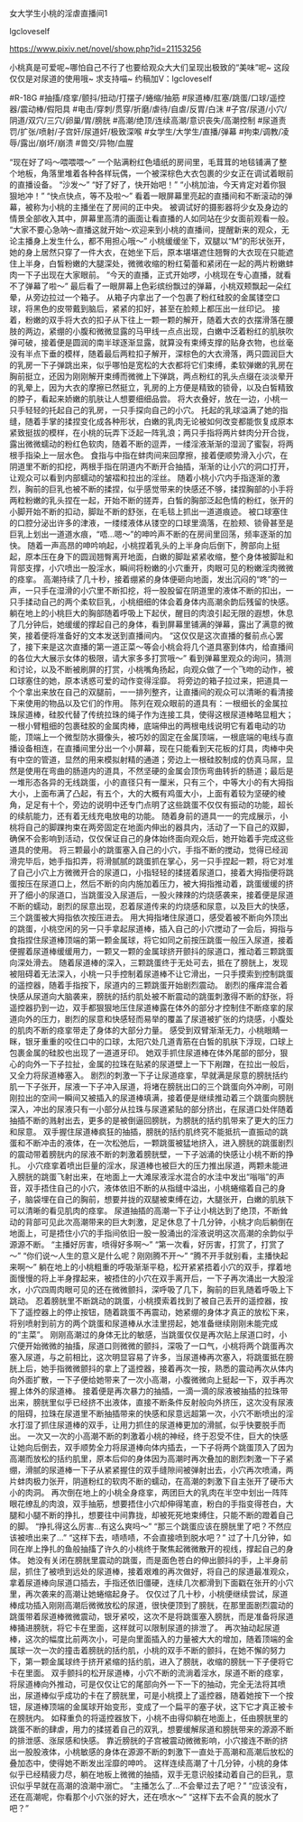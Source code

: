 女大学生小桃的淫虐直播间1

lgcloveself

https://www.pixiv.net/novel/show.php?id=21153256

小桃真是可爱呢~哪怕自己不行了也要给观众大大们呈现出极致的“美味”呢~
这段仅仅是对尿道的使用哦~
求支持喵~
约稿加V：lgcloveself

#R-18G
#抽搐/痉挛/颤抖/扭动/打摆子/蜷缩/抽筋
#尿道棒/肛塞/跳蛋/口球/遥控器/震动棒/假阳具
#电击/穿刺/贯穿/折磨/虐待/自虐/反胃/白沫
#子宫/尿道/小穴/阴道/双穴/三穴/卵巢/胃/膀胱
#高潮/绝顶/连续高潮/意识丧失/高潮控制
#尿道责罚/扩张/喷射/子宫奸/尿道奸/极致深喉
#女学生/大学生/直播/弹幕
#拘束/调教/凌辱/露出/崩坏/崩溃
#兽交/异物/血腥


“现在好了吗～喂喂喂～”
    一个贴满粉红色墙纸的房间里，毛茸茸的地毯铺满了整个地板，角落里堆着各种各样玩偶，一个被深棕色大衣包裹的少女正在调试着眼前的直播设备。
    “沙发～”
    “好了好了，快开始吧！”
    “小桃加油，今天肯定对着你狠狠地冲！”
    “快点快点，等不及啦～”
    看着一眼屏幕里亮起的直播间和不断滚动的弹幕，被称为小桃的主播坐在了房间的正中央。
    被调试好的摄影器将少女及身边的情景全部收入其中，屏幕里高清的画面让看直播的人如同站在少女面前观看一般。
    “大家不要心急呐～直播这就开始～欢迎来到小桃的直播间，提醒新来的观众，无论主播身上发生什么，都不用担心哦～”
    小桃缓缓坐下，双腿以“M”的形状张开，她的身上居然只穿了一件大衣，在她坐下后，原本堪堪遮住翘臀的大衣现在只能遮住上半身，白皙粉嫩的大腿深处，微微收缩的粉红菊蕾和紧闭在一起的两片粉嫩蚌肉一下子出现在大家眼前。
    “今天的直播，正式开始啰，小桃现在专心直播，就看不了弹幕了啦～”
    最后看了一眼屏幕上色彩缤纷飘过的弹幕，小桃双颊飘起一朵红晕，从旁边拉过一个箱子。
    从箱子内拿出了一个包裹了粉红硅胶的金属镂空口球，将黑色的皮带戴到脑后，紧紧的扣好，甚至在脸颊上都压出一丝印记。
    接着，粉嫩的双手将大衣的扣子从下往上一颗一颗的解开，随着大衣的衣摆滑落在腰肢的两边，紧绷的小腹和微微显露的马甲线一点点出现，白嫩中泛着粉红的肌肤吹弹可破，接着便是圆润的南半球逐渐显露，就算没有束缚支撑的贴身衣物，也丝毫没有半点下垂的模样，随着最后两粒扣子解开，深棕色的大衣滑落，两只圆润巨大的乳房一下子弹跳出来，似乎哪怕是宽松的大衣都将它们束缚，柔软弹嫩的乳房在胸前挺立，还因为刚刚解开束缚而微微上下弹跳，两点粉红的乳头点缀在淡淡晕开的乳晕上，因为大衣的摩擦已然挺立，乳房的上方便是精致的锁骨，以及白皙精致的脖子，看起来娇嫩的肌肤让人想要细细品尝。
    将大衣叠好，放在一边，小桃一只手轻轻的托起自己的乳房，一只手探向自己的小穴。
    托起的乳球溢满了她的指缝，随着手掌的揉捏变化成各种形状，白嫩的乳肉无论被如何改变都能恢复成原本紧致挺拔的模样，在小桃的玩弄下泛起一阵乳浪；两只手指将两片蚌肉分开合拢，露出微微蠕动的粉红色软肉，随着不断的逗弄，一缕淫液渐渐的湿润了蜜裂，将两根手指染上一层水色。
    食指与中指在蚌肉间来回摩擦，接着便顺势滑入小穴，在阴道里不断的扣挖，两根手指在阴道内不断开合抽插，渐渐的让小穴的洞口打开，让观众可以看到内部蠕动的皱褶和拉出的淫丝。
    随着小桃小穴内手指逐渐的激烈，胸前的巨乳也被不断的揉捏，似乎感觉带来的快感还不够，揉捏胸部的小手将两粒粉嫩的乳头捏在一起，开始不断的搓弄，白皙的胸部泛起色情的粉红，张开的小脚开始不断的扣动，脚趾不断的舒张，在毛毯上抓出一道道痕迹。
    被口球塞住的口腔分泌出许多的津液，一缕缕液体从镂空的口球里滴落，在脸颊、锁骨甚至是巨乳上划出一道道水痕，“唔…嗯～”的呻吟声不断的在房间里回荡，频率逐渐的加快。
    随着一声高昂的呻吟响起，小桃捏着乳头的上半身向后倒下，胯部向上挺起，原本压在身下的圆润翘臀离开地面，白嫩的脚趾紧紧收缩，整个身体被脚趾和背部支撑，小穴喷出一股淫水，瞬间将粉嫩的小穴重开，肉眼可见的粉嫩淫肉微微的痉挛。
    高潮持续了几十秒，接着绷紧的身体便砸向地面，发出沉闷的“咚”的一声，一只手在湿滑的小穴里不断扣挖，将一股股留在阴道里的液体不断的扣出，一只手揉动自己的两个柔软巨乳，小桃细细的体会着身体内高潮余韵后残留的快感。
    躺在地上的小桃巨大的胸部随着呼吸上下起伏，醒目的肉浪引起无限的遐想，休息了几分钟后，她缓缓的撑起自己的身体，看到屏幕里铺满的弹幕，露出了满意的微笑，接着便将准备好的文本发送到直播间内。
    “这仅仅是这次直播的餐前点心罢了，接下来是这次直播的第一道正菜～等会小桃会将几个道具塞到体内，给直播间的各位大大展示女体的极限，请大家多多打赏哦～”
    看到弹幕里观众的询问，猜测和讨论，以及不断被刷屏的打赏，小桃嘴角扬起，向观众做了一个飞吻的动作，被口球塞住的她，原本诱惑可爱的动作变得淫靡。
    将旁边的箱子拉过来，把道具一个个拿出来放在自己的双腿前，一一排列整齐，让直播间的观众可以清晰的看清接下来使用的物品以及它们的作用。
    陈列在观众眼前的道具有：一根细长的金属拉珠尿道棒，硅胶代替了传统拉珠的绳子作为连接工具，使得这根尿道棒略显粗大；一根小臂粗细的包裹硅胶的金属肉棒，底端伸出的两根电线说明它有着电动的功能，顶端上一个微型防水摄像头，被巧妙的固定在金属顶端，一根底端的电线与直播设备相连，在直播间里分出一个小屏幕，现在只能看到天花板的灯具，肉棒中央有中空的管道，显然的用来模拟射精的通道；旁边上一根硅胶制成的仿真马屌，显然是使用在弯曲的肠道内的道具，不然坚硬的金属会顶伤弯曲转折的肠道；最后是一堆形态各异的无线跳蛋，小的直径只有一厘米，只有三个，中等大小的有大拇指大小，上面布满了凸起，有五个，大的大概有鸡蛋大小，上面有着较为坚硬的棱角，足足有十个，旁边的说明中还专门点明了这些跳蛋不仅仅有振动的功能，超长的续航能力，还有着无线充电放电的功能。
    随着身前的道具一一的完成展示，小桃将自己的脚踝拘束在两旁固定在地面内伸出的器具内，活动了一下自己的双脚，确保不会影响到活动，仅仅保证自己的身体始终面向观众后，她开始着手完成这些道具的使用。
    将三颗最小的跳蛋塞入自己的小穴，手指不断的搅动，觉得已经润滑完毕后，她手指扣弄，将滑腻腻的跳蛋抓在掌心，另一只手捏起一颗，将它对准了自己小穴上方微微开合的尿道口，小指轻轻的揉搓着尿道口，接着大拇指便将跳蛋按压在尿道口上，然后不断的向内施加着压力，被大拇指推动着，跳蛋缓缓的挤开了细小的尿道口，当跳蛋没入尿道后，一股火辣辣的灼烧感袭来，接着便是尿道不断的蠕动，剧烈的尿意出现，忍着尿道传来的灼烧感和尿意，以及巨大的快感，三个跳蛋被大拇指依次按压进去。
    用大拇指堵住尿道口，感受着被不断向外顶出的跳蛋，小桃空闲的另一只手拿起尿道棒，插入自己的小穴搅动了一会后，拇指与食指捏住尿道棒顶端的第一颗金属球，将它如同之前按压跳蛋一般压入尿道，接着便握着尿道棒缓缓用力，一颗又一颗的金属球挤开颤抖的尿道口，推动着三颗跳蛋向深处滑去。
    随着尿道棒的深入，三颗跳蛋终于无处可去，抵在了膀胱上，发现被阻碍着无法深入，小桃一只手控制着尿道棒不让它滑出，一只手摸索到控制跳蛋的遥控器，随着手指按下，尿道内的三颗跳蛋开始剧烈震动。
    剧烈的瘙痒混合着快感从尿道向大脑袭来，膀胱的括约肌处被不断震动的跳蛋刺激得不断的舒张，将遥控器扔到一边，双手都狠狠地压住尿道棒露在体外的部分才控制住不断痉挛的尿道向外的压力，剧烈的尿意和快感轻而易举的覆盖了尿道被扩张的灼烧感，小腹处的肌肉不断的痉挛带走了身体的大部分力量。
    感受到双臂渐渐无力，小桃眼睛一眯，银牙重重的咬住口中的口球，太阳穴处几道青筋在白皙的肌肤下浮现，口球上包裹金属的硅胶也出现了一道道牙印。
    她双手抓住尿道棒在体外尾部的部分，狠心的向外一下子拉扯，金属的拉珠在贴紧的尿道壁上一下下剐蹭，在拉出一般后，又全力将尿道棒塞入。
    剧烈的刺激一下子让尿道痉挛，早就满是尿意的膀胱括约肌一下子张开，尿液一下子冲入尿道，将堵在膀胱出口的三个跳蛋向外冲刷，可刚刚拉出的空间一瞬间又被插入的尿道棒填满，接着便是继续推动着三个跳蛋向膀胱深入，冲出的尿液只有一小部分从拉珠与尿道紧贴的部分挤出，在尿道口处伴随着抽插不断的溅射出去，更多的是被倒逼回膀胱，为膀胱的括约肌带来了更大的压力和尿意。
    双手握住尿道棒疯狂的抽插，膀胱的括约肌终究不能抵抗一直振动的跳蛋和不断冲击的液体，在一次松弛后，一颗跳蛋被猛地挤入，进入膀胱的跳蛋剧烈的震动带着膀胱内的尿液不断的刺激着膀胱壁，一下子汹涌的快感让小桃不断的挣扎。
    小穴痉挛着喷出巨量的淫水，尿道棒也被巨大的压力推出尿道，两颗未能进入膀胱的跳蛋飞射出来，在地面上一大滩尿液淫水混合的水洼中发出“嗡嗡”的声音，双手捂住自己的小穴，液体依旧不断的从指缝中溢出，小桃蜷缩着自己的身子，脑袋埋在自己的胸前，想要并拢的双腿被束缚在边，大腿张开，白嫩的肌肤下可以清晰的看见肌肉的痉挛。
    尿道抽插的高潮一下子让小桃达到了绝顶，不断耸动的背部可见此次高潮带来的巨大刺激，足足休息了十几分钟，小桃才向后躺倒在地面上，可是捂住小穴的手指间依旧一股一股涌出的淫液说明这次高潮的余韵似乎源源不断。
    “主播好厉害，喷得好多啊～”
    “第一次看，好厉害，打赏了，打赏了～”
    “你们说～人生的意义是什么呢？刚刚腾不开～”
    “腾不开手就别看，主播快起来啊～”
    躺在地上的小桃粗重的呼吸渐渐平稳，松开紧紧捂着小穴的双手，撑着地面慢慢的将上半身撑起来，被捂住的小穴在双手离开后，一下子再次涌出一大股淫水，小穴四周肉眼可见的还在微微颤抖，深呼吸了几下，胸前的巨乳随着呼吸上下跳动。
    忍着膀胱里不断跳动的跳蛋，小桃摸索着找到了被自己丢开的遥控器，按下了遥控器上的停止按钮，随着跳蛋不再震动，她紧绷的身体才真正的放松下来，将别喷射到前方的两个跳蛋和尿道棒从水洼里捞起，她准备继续刚刚未能完成的“主菜”。
    刚刚高潮过的身体无比的敏感，当跳蛋仅仅是再次贴上尿道口时，小穴便开始微微的抽搐，尿道口则微微的颤抖，深吸了一口气，小桃将两个跳蛋再次塞入尿道，与之前相比，这次明显容易了许多，当尿道棒再次塞入，将跳蛋抵在膀胱上后，她手指微微颤抖的拿上了遥控器，接着再次一按，熟悉的震动再次从体内向外面扩散，一下子便给她带来了一次小高潮，小腹微微向上挺起一下，双手再次握上体外的尿道棒。
    接着便是再次暴力的抽插，一滴一滴的尿液被抽插的拉珠带出来，膀胱里似乎已经挤不出液体，直接不断条件反射般向外挤压，这次没有尿液的阻碍，拉珠在尿道里不断抽插带来的快感和尿意远超第一次，小穴不断喷出的淫水打湿了抓住尿道棒的双手，让用力抓住的尿道棒更加的滑腻，似乎快要脱手而出。
    一次又一次的小高潮不断的刺激着小桃的神经，终于忍受不住，巨大的快感让她向后倒去，双手顺势全力将尿道棒向体内插去，一下子将两个跳蛋顶入了因为高潮而放松的括约肌里，原本后仰的身体因为高潮时再次叠加的剧烈刺激一下子紧绷，滑腻的尿道棒一下子从紧紧握住的双手缝隙间被弹射出去，小穴再次喷涌，两片蚌肉极力张开，阴道粉红的软肉不断的蠕动，在高潮的刺激下自主张开了硬币大小的肉洞。
    再次倒在地上的小桃全身痉挛，两团巨大的乳肉在半空中划出一阵阵眼花缭乱的肉浪，双手抽筋，想要捂住小穴却伸得笔直，粉白的手指变得苍白，大腿和小腿不断的挣扎，想要往中间靠拢，却被死死地束缚住，只能不断的蹬着自己的脚。
    “挣扎得这么厉害…有这么爽吗～”
    “那三个跳蛋应该在膀胱里了吧？不然应该被喷出来了…”
    “这样下去，啧啧啧，不会直接喷到脱水吧？”
    过了十几分钟，如同在岸上挣扎的鱼般抽搐了许久的小桃终于聚焦起微微散开的视线，撑起自己的身体。
    她没有关闭在膀胱里震动的跳蛋，而是面色苍白的伸出颤抖的手，上半身前屈，抓住了被喷到远处的尿道棒，接着艰难的再次做好，将自己的尿道最准观众，拿着尿道棒向尿道口插去，手指还依旧僵硬，连续几次都滑到下面戳在张开的小穴里，再次袭来的高潮让她蜷缩起身子。
    仅仅过了几十秒，小桃便继续尝试，尿道棒成功插入刚刚高潮后微微放松的尿道，很快便顶到了膀胱，在那里面剧烈震动的跳蛋带着尿道棒微微震动，银牙紧咬，这次不是将跳蛋塞入膀胱，而是准备将尿道棒捅进膀胱，将它卡在里面，这样就可以限制尿道的排泄了。
    再次抽动起尿道棒，这次的幅度比前两次小，可是向里面插入的力量被大大的增加，随着顶端的金属球一次一次的撞击着膀胱的括约肌，小桃的双手不断的颤抖，在她不懈的努力下，第一颗金属球终于挤开紧缩的括约肌，进入了膀胱，收缩的膀胱一下子便将它卡在里面。
    双手颤抖的松开尿道棒，小穴不断的流淌着淫水，尿道不断的痉挛，将尿道棒向外推动，可是仅仅让它的尾部向外一下一下的抽动，完全无法将其喷出，尿道棒似乎成功的卡在了膀胱里，可是小桃摸上了遥控器，随着她按下一个按钮，尿道棒顶端的金属球开始变形，变成了一个扁平的塞子状，这下它才真正被卡在膀胱内。
    如释重负的将遥控器放下，小桃不由得仰躺在地面上，任由膀胱里的跳蛋不断的肆虐，用力的揉搓着自己的双乳，想要缓解尿道和膀胱带来的源源不断的排泄感、涨尿感和快感。
    靠近膀胱的子宫被震动微微影响，小穴接连不断的挤出一股股液体，小桃敏感的身体在源源不断的刺激下一直处于高潮和高潮后放松的叠加态中，使得她不断发出淫靡的呻吟。
    这样连续高潮了十几分钟，小桃的身体似乎已经精疲力尽，躺在地板上微微的抽插，双手无意识般揉动着自己的巨乳，意识似乎早就在高潮的浪潮中溺亡。
    “主播怎么了…不会晕过去了吧？”
    “应该没有，还在高潮呢，你看那个小穴张的好大，还在喷水～”
    “这样下去不会真的脱水了吧？”